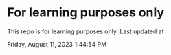 # For learning purposes only
This repo is for learning purposes only.
Last updated at

Friday, August 11, 2023 1:44:54 PM

